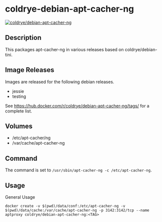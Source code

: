 # coldrye-debian-apt-cacher-ng

[![coldrye/debian-apt-cacher-ng](http://dockeri.co/image/coldrye/debian-apt-cacher-ng)](https://hub.docker.com/r/coldrye/debian-apt-cacher-ng/)


## Description

This packages apt-cacher-ng in various releases based on coldrye/debian-tini.


## Image Releases

Images are released for the following debian releases.

- jessie
- testing

See https://hub.docker.com/r/coldrye/debian-apt-cacher-ng/tags/ for a complete list.


## Volumes

- /etc/apt-cacher/ng
- /var/cache/apt-cacher-ng 


## Command

The command is set to ```/usr/sbin/apt-cacher-ng -c /etc/apt-cacher-ng```.


## Usage

General Usage

```
docker create -v $(pwd)/data/conf:/etc/apt-cacher-ng -v $(pwd)/data/cache:/var/cache/apt-cacher-ng -p 3142:3142/tcp --name aptproxy coldrye/debian-apt-cacher-ng:<TAG>
```

